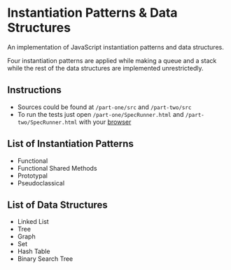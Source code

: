 # Instantiation Patterns & Data Structures
An implementation of JavaScript instantiation patterns and data structures.

Four instantiation patterns are applied while making a queue and a stack while the rest of the data structures are implemented unrestrictedly.

## Instructions
- Sources could be found at `/part-one/src` and `/part-two/src`
- To run the tests just open `/part-one/SpecRunner.html` and `/part-two/SpecRunner.html` with your [browser][browser]

## List of Instantiation Patterns
- Functional
- Functional Shared Methods
- Prototypal
- Pseudoclassical

## List of Data Structures
- Linked List
- Tree
- Graph
- Set
- Hash Table
- Binary Search Tree

[browser]: https://www.google.com/chrome/